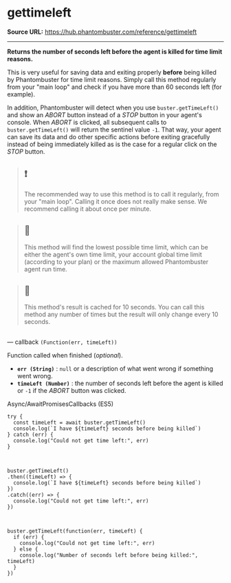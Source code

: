 # gettimeleft

**Source URL:** https://hub.phantombuster.com/reference/gettimeleft

---

**Returns the number of seconds left before the agent is killed for time limit reasons.**

This is very useful for saving data and exiting properly **before** being killed by Phantombuster for time limit reasons. Simply call this method regularly from your "main loop" and check if you have more than 60 seconds left (for example).

In addition, Phantombuster will detect when you use `buster.getTimeLeft()` and show an _ABORT_ button instead of a _STOP_ button in your agent's console. When _ABORT_ is clicked, all subsequent calls to `buster.getTimeLeft()` will return the sentinel value `-1`. That way, your agent can save its data and do other specific actions before exiting gracefully instead of being immediately killed as is the case for a regular click on the _STOP_ button.

> ## ❗️
> 
> The recommended way to use this method is to call it regularly, from your "main loop". Calling it once does not really make sense. We recommend calling it about once per minute.

> ## 📘
> 
> This method will find the lowest possible time limit, which can be either the agent's own time limit, your account global time limit (according to your plan) or the maximum allowed Phantombuster agent run time.

> ## 📘
> 
> This method's result is cached for 10 seconds. You can call this method any number of times but the result will only change every 10 seconds.

## 

— callback `(Function(err, timeLeft))`

Function called when finished (_optional_).

  * **`err (String)`** : `null` or a description of what went wrong if something went wrong.
  * **`timeLeft (Number)`** : the number of seconds left before the agent is killed or `-1` if the _ABORT_ button was clicked.



Async/AwaitPromisesCallbacks (ES5)
    
    
    try {
      const timeLeft = await buster.getTimeLeft()
      console.log(`I have ${timeLeft} seconds before being killed`)
    } catch (err) {
      console.log("Could not get time left:", err)
    }
    
    
    
    buster.getTimeLeft()
    .then((timeLeft) => {
      console.log(`I have ${timeLeft} seconds before being killed`)
    })
    .catch((err) => {
      console.log("Could not get time left:", err)
    })
    
    
    
    buster.getTimeLeft(function(err, timeLeft) {
      if (err) {
        console.log("Could not get time left:", err)
      } else {
        console.log("Number of seconds left before being killed:", timeLeft)
      }
    })